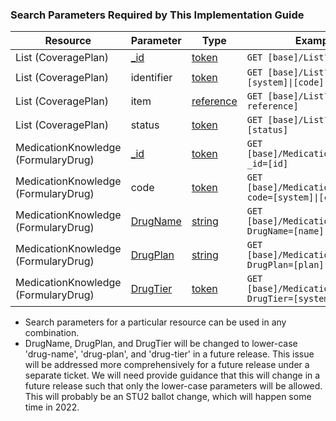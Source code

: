<a name="Search Parameters Required By This Implementation Guide"></a>
### Search Parameters Required by This Implementation Guide
<table class="grid">
	<thead>
		<tr>
			<th>Resource</th>
			<th>Parameter</th>
			<th>Type</th>
			<th>Example</th>
		</tr>
	</thead>
	<tbody>
		<tr>
			<td>List (CoveragePlan)</td>
			<td><a href="http://hl7.org/fhir/R4/search.html">_id</a></td>
			<td><a href="https://www.hl7.org/fhir/search.html#token">token</a></td>
			<td><code class="highlighter-rouge">GET [base]/List?_id=[id]</code></td>
		</tr>
  	<tr>
			<td>List (CoveragePlan)</td>
			<td>identifier</td>
			<td><a href="https://www.hl7.org/fhir/search.html#token">token</a></td>
			<td><code class="highlighter-rouge">GET [base]/List?identifier=[system]|[code]</code></td>
		</tr>
		<tr>
			<td>List (CoveragePlan)</td>
			<td>item</td>
			<td><a href="https://www.hl7.org/fhir/search.html#reference">reference</a></td>
			<td><code class="highlighter-rouge">GET [base]/List?item=[item-reference]</code></td>
		</tr>
		<tr>
			<td>List (CoveragePlan)</td>
			<td>status</td>
			<td><a href="https://www.hl7.org/fhir/search.html#token">token</a></td>
			<td><code class="highlighter-rouge">GET [base]/List?status=[status]</code></td>
		</tr>
		<tr>
			<td>MedicationKnowledge (FormularyDrug)</td>
			<td><a href="http://hl7.org/fhir/R4/search.html">_id</a></td>
			<td><a href="https://www.hl7.org/fhir/search.html#token">token</a></td>
			<td><code class="highlighter-rouge">GET [base]/MedicationKnowledge?_id=[id]</code></td>
		</tr>
		<tr>
			<td>MedicationKnowledge (FormularyDrug)</td>
			<td>code</td>
			<td><a href="https://www.hl7.org/fhir/search.html#token">token</a></td>
			<td><code class="highlighter-rouge">GET [base]/MedicationKnowledge?code=[system]|[code]</code></td>
		</tr>
		<tr>
			<td>MedicationKnowledge (FormularyDrug)</td>
			<td><a href="http://build.fhir.org/ig/HL7/davinci-pdex-formulary/SearchParameter-DrugName.html">DrugName</a></td>
			<td><a href="https://www.hl7.org/fhir/search.html#string">string</a></td>
			<td><code class="highlighter-rouge">GET [base]/MedicationKnowledge?DrugName=[name]</code></td>
		</tr>
		<tr>
			<td>MedicationKnowledge (FormularyDrug)</td>
			<td><a href="http://build.fhir.org/ig/HL7/davinci-pdex-formulary/SearchParameter-DrugPlan.html">DrugPlan</a></td>
			<td><a href="https://www.hl7.org/fhir/search.html#string">string</a></td>
			<td><code class="highlighter-rouge">GET [base]/MedicationKnowledge?DrugPlan=[plan]</code></td>
		</tr>
		<tr>
			<td>MedicationKnowledge (FormularyDrug)</td>
			<td><a href="http://build.fhir.org/ig/HL7/davinci-pdex-formulary/SearchParameter-DrugTier.html">DrugTier</a></td>
			<td><a href="https://www.hl7.org/fhir/search.html#token">token</a></td>
			<td><code class="highlighter-rouge">GET [base]/MedicationKnowledge?DrugTier=[system]|[code]</code></td>
		</tr>
	</tbody>
</table>
<p>
<ul>
  <li>
    Search parameters for a particular resource can be used in any combination.
  </li>
  <li>
    DrugName, DrugPlan, and DrugTier will be changed to lower-case 'drug-name', 'drug-plan', and 'drug-tier' in a future release.  This issue will be addressed more comprehensively for a future release under a separate ticket. We will need provide guidance that this will change in a future release such that only the lower-case parameters will be allowed.  This will probably be an STU2 ballot change, which will happen some time in 2022.
  </li>
</ul>	
</p>
